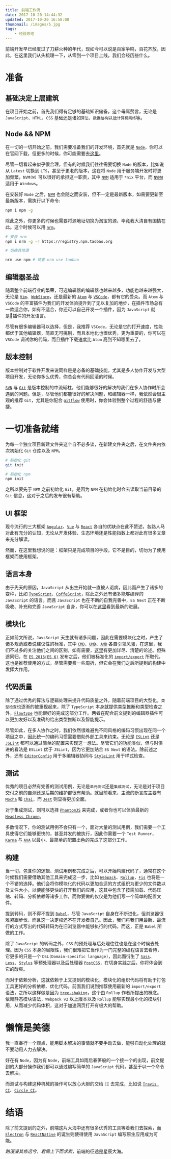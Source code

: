 ```yaml
---
title: 前端工作流
date: 2017-10-20 14:44:32
updated: 2017-10-20 16:58:00
thumbnail: /images/5.jpg
tags:
    - 经验总结
---
```


前端开发早已经度过了刀耕火种的年代，现如今可以说是百家争鸣，百花齐放，因此，在这里我们从头梳理一下，从零到一个项目上线，我们会经历些什么。

<!-- more -->

# 准备

## 基础决定上层建筑

在项目开始之前，首先我们得有足够的基础知识储备，这个毋庸赘言，无论是 `JavaScript`、`HTML`、`CSS` 基础还是诸如`算法`、`数据结构`以及`计算机网络`等。

## Node && NPM

在一切的一切开始之前，我们需要准备我们的开发环境，首先就是 [`Node`](https://nodejs.org)，你可以在官网下载，但更多的时候，你可能需要去[这里](https://npm.taobao.org/mirrors/node)。

尽管一切看起来似乎很合理，但有的时候我们往往需要切换 `Node` 的版本，比如说从 `Latest` 切换到 `LTS`，甚至于更老的版本，这在将 `Node` 用于服务端开发时将更加频繁，`NVM(W)` 可以很好的承担这一职责，其中 [`NVM`](https://github.com/creationix/nvm) 适用于 `*nix` 平台，而 [`NVMW`](https://github.com/hakobera/nvmw) 适用于 `Windows`。

在安装好 `Node` 之后，[`NPM`](https://www.npmjs.com/) 也会随之而安装，但不一定是最新版本，如需要更新至最新版本，需执行以下命令:

```bash
npm i npm -g
```

除此之外，你更多的时候也需要将源地址切换为淘宝的源，毕竟我大清自有国情在此。这个时候可以用 [`nrm`](https://www.npmjs.com/package/nrm)。

```bash
# 安装 nrm
npm i nrm -g -r https://registry.npm.taobao.org

# 切换其他源

nrm use npm # 或者 nrm use taobao
```

## 编辑器圣战

随着整个前端行业的繁荣，可选编辑器的编辑器也越来越多，功能也越来越强大，无论是 [`Vim`](https://github.com/vim/vim)、[`WebStorm`](https://www.jetbrains.com/webstorm/)，还是最新的 [`Atom`](https://atom.io/) 与 [`VSCode`](https://code.visualstudio.com/)，都有它的受众。而 `Atom` 与 `VSCode` 的丰富插件为我们的开发体验提升到了无以复加的地步，在插件市场总有一款适合你，如有不适合，你还可以自己开发一个插件，因为 `JavaScript` 就是插件的开发语言。

尽管有很多编辑器可以选择，但是，我推荐 `VSCode`，无论是它的打开速度，性能都优于其他编辑器，简直无可挑剔，而且本地化也很优秀，更为重要的，你可以在 `VSCode` 调试你的代码，而且插件下载速度比 `Atom` 高到不知哪里去了。

## 版本控制

版本控制对于软件开发来说同样是是必备的基础技能，尤其是多人协作开发与大型项目开发，无论你多么优秀，你总会有代码回滚的时候。

[`SVN`](https://subversion.apache.org/) 与 [`Git`](https://git-scm.com/) 是版本控制的中流砥柱，他们能够很好的解决的我们在多人协作时所会遇到的问题。但是，尽管他们都能很好的解决问题，和编辑器一样，我依然会很主观的推荐 `Git`，尤其是你配合 [`gitflow`](https://github.com/nvie/gitflow) 使用时，你会体验到整个过程的舒适与便捷。

# 一切准备就绪

为每一个独立项目新建文件夹这个自不必多谈，在新建文件夹之后，在文件夹内依次初始化 `Git` 仓库以及 `NPM`。

```bash
# 初始化 git
git init

# 初始化 npm
npm init
```

之所以要先于 `NPM` 之前初始化 `Git`，是因为 `NPM` 在初始化时会去读取当前目录的 `Git` 信息，这对于之后的发布很有帮助。

## UI 框架

现今流行的三大框架 [`Angular`](https://angularjs.org/)、[`Vue`](https://vuejs.org/) 与 [`React`](https://reactjs.org/) 各自的优缺点在此不赘述，各路人马对此有充分的认知，无论从开发体验、生态环境还是性能指数上都对此有很多文章来充分解读。

然而，在这里我想说的是：框架只是完成项目的手段，它不是目的，切勿为了使用框架而使用框架。

## 语言本身

由于先天的原因，`JavaScript` 从出生开始就一直被人诟病，因此而产生了诸多的变种，比如 [`TypeScript`](https://www.typescriptlang.org/)、[`CoffeScript`](http://coffeescript.org/)，除此之外还有诸多能够编译的 `JavaScript` 的语言。而且 `JavaScript` 也在不断的自我完善中，`ES Next` 正在不断吸收、补充和完善 `JavaScript` 自身，你可以在[这里](https://github.com/tc39/proposals)看到最新的进展。

## 模块化

正如前文所说，`JavsScript` 天生就有诸多问题，因此在需要模块化之时，产生了诸多规范或者说建议性的标准，其中 [`CMD`](https://github.com/cmdjs/specification/blob/master/draft/module.md)、[`UMD`](https://github.com/umdjs/umd)、[`AMD`](https://github.com/amdjs/amdjs-api/wiki/AMD) 各自引领风骚，在这里，我们不过多的关注他们之间的区别，如有需要，[这里](https://www.zhihu.com/question/20351507)有更加详尽、清楚的论述。但殊途同归，在 [`ES 2015(ES 6)`](https://www.ecma-international.org/ecma-262/6.0/) 发布之后，他们被标准化的 [`import/export`](https://www.ecma-international.org/ecma-262/6.0/#sec-imports) 所取代，这也是推荐使用的方式，尽管需要费一些周折，但它会在我们之后所提到的构建中发挥大作用。

## 代码质量

除了通过优秀的算法与逻辑处理来提升代码质量之外，随着前端项目的大型化，`类型检查`也逐渐的被重视起来，除了 `TypeScript` 本身就提供类型推断和类型检查之外，[`Flowtype`](https://flow.org/) 也能很好的完成这部分工作。两者在配合前文提到的编辑器插件可以更加友好以及准确的给出类型推断以及智能提示。

尽管如此，在多人协作之时，我们依然很难避免不同风格的编码习惯出现在同一个项目之中，因此统一的编码习惯需要借助外部工具来约束。无论是 [`ESLint`](https://eslint.org/) 还是 [`JSLint`](https://github.com/douglascrockford/JSLint) 都可以通过简单的配置来实现这一想法。尽管它们的功能类似，但与时俱进的看法是 `ESLint` 优于 `JSLint`，因为它更加贴合 `ES Next` 的语法。除前述之外，还有 [`EditorConfig`](http://editorconfig.org/) 用于多编辑器协同与 [`StyleLint`](https://github.com/stylelint/stylelint) 用于样式检查。

## 测试

优秀的项目必然有完善的测试用例，无论是`单元测试`还是`集成测试`，无论是对于项目交付之前的自测还是后期的维护都很有帮助。就目前看来，主流的断言库主要有 [`Mocha`](https://mochajs.org/) 和 [`Chai`](http://chaijs.com/)，而 [`Jest`](https://github.com/facebook/jest) 则显得更加全面。

对于集成测试，则可以选择 [`PhantomJS`](http://phantomjs.org/) 来完成，或者你也可以体验最新的 [`Headless Chrome`](https://chromium.googlesource.com/chromium/src/+/lkgr/headless/README.md)。

多数情况下，你的测试用例不会只有一个，面对大量的测试用例，我们需要一个工具使得它们能够更快的，甚至并发的被执行，因此你需要一个 `Test Runner`，[`Karma`](https://karma-runner.github.io/1.0/index.html) 与 [`AVA`](https://github.com/avajs/ava) 以最小、最简单的配置出色的完成了这部分工作。

## 构建

当一切，包含你的逻辑、测试用例都完成之后，可以开始构建代码了，通常在这个时候我们需要借助其他工具来完成这一步，比如 [`Webpack`](https://webpack.js.org/)、[`Rollup`](https://rollupjs.org/)，[`Fis`](https://fex-team.github.io/fis3/) 也将是一个不错的选择。他们会将你模块化的代码以更加合适的方式组织为更少的文件数以及文件大小，以便能够更快的打开我们的应用，这其中包含了按需加载、代码压缩、转码、分析依赖等诸多工作，而你要做的仅仅是为他们写一个简单的配置文件。

提到转码，则不得不提到 [`Babel`](http://babeljs.io/)，尽管 `JavaScript` 自身在不断进化，但浏览器很难紧跟步伐，而且这一决定权还不在开发者自己。因此，我们将我们用最新、最流行的方式写出的代码转码为在旧浏览器中能够执行的代码，而这，正是 `Babel` 所做的工作。

除了 `JavaScript` 的转码之外，`CSS` 的预处理与后处理往往也是在这个时候去处理。因为 `CSS` 本身的局限性，我们很难把它当作为一门完整的编程语言去看待，它更多的只是一个 `DSL(Domain-specific language)`，因此而衍生了 [`Sass`](http://sass-lang.com/)、[`Less`](http://lesscss.org/)、[`Stylus`](http://stylus-lang.com/) 等预处理器以及后处理器 [`PostCSS`](https://github.com/postcss/postcss)，在切身实践之后，你将体会到它的酸爽。

而对于依赖分析，这就依赖于上文提到的模块化，模块化的组织代码将有助于打包工具更好的分析依赖、优化代码。前面我们说到推荐使用最新的 `import/export` 语法，之所以这样做是因为 [`tree-shaking`](https://rollupjs.org/#tree-shaking)，这个由 `Rollup` 作者所提出的概念。依赖静态模块语法，`Webpack v2` 以上版本以及 `Rollup` 能够实现最小化的模块引用，从而减少代码体积，这对于加速网页打开有极大的帮助。

# 懒惰是美德

我一直奉行一个观点，能用脚本解决的事情就不要手动去做，能够自动化处理的就不要动用人力去解决。

好在有 `Node`，因为有 `Node`，前端工具如雨后春笋般的一个接一个的出现，前文提到的大部分操作我们都可以通过编写简单的 `JavaScript` 代码，甚至于以一个命令去解决。

而测试与构建这种机械的操作可以放心大胆的交给 `CI` 去完成，比如说 [`Travis CI`](https://travis-ci.org/)、[`Circle CI`](https://circleci.com/)。

# 结语

除了前文提到的之外，前端这片大海中还有很多优秀的工具等着我们去探索，而 [`Electron`](https://electron.atom.io/) 与 [`ReactNative`](https://facebook.github.io/react-native/) 的诞生则使得使用 `JavaScript` 编写原生应用成为可能。

*路漫漫其修远兮，君需上下而求索*，前端的征途是星辰大海。